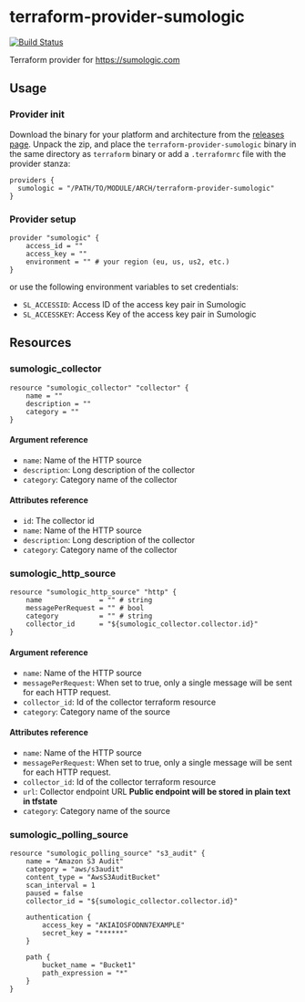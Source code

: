 # terraform-provider-sumologic
[![Build Status](https://travis-ci.org/erikvanbrakel/terraform-provider-sumologic.svg?branch=master)](https://travis-ci.org/erikvanbrakel/terraform-provider-sumologic)

Terraform provider for https://sumologic.com

## Usage

### Provider init

Download the binary for your platform and architecture from the [releases page](https://github.com/erikvanbrakel/terraform-provider-sumologic/releases). Unpack the zip, and place the `terraform-provider-sumologic` binary in the same directory as `terraform` binary or add a `.terraformrc` file with the provider stanza:

```
providers {
  sumologic = "/PATH/TO/MODULE/ARCH/terraform-provider-sumologic"
}
```

### Provider setup

```
provider "sumologic" {
    access_id = ""
    access_key = ""
    environment = "" # your region (eu, us, us2, etc.)
}
```

or use the following environment variables to set credentials:

- `SL_ACCESSID`: Access ID of the access key pair in Sumologic
- `SL_ACCESSKEY`: Access Key of the access key pair in Sumologic

## Resources

### sumologic\_collector

```
resource "sumologic_collector" "collector" {
    name = ""
    description = ""
    category = ""
}
```

#### Argument reference

- `name`: Name of the HTTP source
- `description`: Long description of the collector
- `category`: Category name of the collector

#### Attributes reference

- `id`: The collector id
- `name`: Name of the HTTP source
- `description`: Long description of the collector
- `category`: Category name of the collector

### sumologic\_http\_source

```
resource "sumologic_http_source" "http" {
    name              = "" # string
    messagePerRequest = "" # bool
    category          = "" # string
    collector_id      = "${sumologic_collector.collector.id}"
}
```

#### Argument reference

- `name`: Name of the HTTP source
- `messagePerRequest`: When set to true, only a single message will be sent for each HTTP request.
- `collector_id`: Id of the collector terraform resource
- `category`: Category name of the source

#### Attributes reference

- `name`: Name of the HTTP source
- `messagePerRequest`: When set to true, only a single message will be sent for each HTTP request.
- `collector_id`: Id of the collector terraform resource
- `url`: Collector endpoint URL **Public endpoint will be stored in plain text in tfstate**
- `category`: Category name of the source


### sumologic\_polling\_source

```
resource "sumologic_polling_source" "s3_audit" {
    name = "Amazon S3 Audit"
    category = "aws/s3audit"
    content_type = "AwsS3AuditBucket"
    scan_interval = 1
    paused = false
    collector_id = "${sumologic_collector.collector.id}"

    authentication {
        access_key = "AKIAIOSFODNN7EXAMPLE"
        secret_key = "******"
    }

    path {
        bucket_name = "Bucket1"
        path_expression = "*"
    }
}
```
